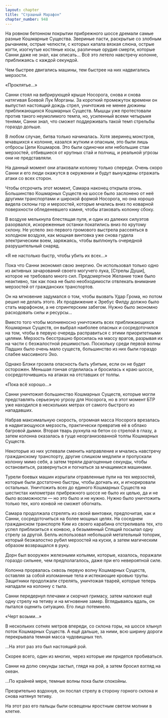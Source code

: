 ```yaml
---
layout: chapter
title: "Страшный Марафон"
chapter_number: 948
---
```


На ровном бетонном покрытии прибрежного шоссе дремали самые разные Кошмарные Существа. Звериные пасти, раскрытые со злобным рычанием, острые челюсти, с которых капала вязкая слюна, острые когти, изогнутые костяные косы, различные орудия смерти, которые Санни даже не знал, как описать... Всё это летело навстречу колонне, приближаясь с каждой секундой.

Чем быстрее двигались машины, тем быстрее на них надвигались мерзости.

«Проклятье...»

Санни стоял на вибрирующей крыше Носорога, снова и снова натягивая Боевой Лук Морганы. За короткий промежуток времени он выпустил настоящий дождь стрел, уничтожив не менее дюжины приближающихся Кошмарных Существ. Мышцы уже протестовали против такого неумолимого темпа, но, усиленный всеми четырьмя тенями, Санни знал, что сможет поддерживать такой темп стрельбы гораздо дольше.

В любом случае, битва только начиналась. Хотя зверинец монстров, мчавшихся к колонне, казался жутким и опасным, это были лишь отбросы Цепи Кошмаров. Это были одиночки или небольшие стаи мерзостей, отбившиеся от крупных стай и полчищ, и реальной угрозы они не представляли.

На данный момент они атаковали колонну только спереди. Очень скоро Санни и его люди окажутся в окружении и будут вынуждены отражать атаки со всех сторон.

Чтобы отсрочить этот момент, Самара наконец открыла огонь. Большинство Кошмарных Существ на шоссе было заслонено от неё другими транспортами и широкой формой Носорога, но она хорошо видела склоны гор и мерзостей, которые мчались вниз по коварной поверхности обледеневшего камня, чтобы атаковать колонну сбоку.

В воздухе мелькнула блестящая пуля, и один из далеких силуэтов разорвался, искореженные останки покатились вниз по крутому склону. Не успело эхо первого громового выстрела рассеяться в холодном воздухе, как мощная винтовка уже снова гудела электрическим воем, заряжаясь, чтобы выплюнуть очередной разрушительный снаряд.

«Я не настолько быстр, чтобы убить их всех...»

Пока что Санни экономил свою энергию. Он использовал только одно из активных зачарований своего могучего лука, [Стрелы Души], которое не требовало много сил. Предсмертное Желание тоже было неактивно, так как пока не было необходимости отвлекать внимание мерзостей от гражданских транспортов.

Он на мгновение задумался о том, чтобы вызвать Удар Грома, но потом решил не делать этого. Их продвижение к Эребус Филду должно было стать марафоном, а не спринтерским забегом. Нужно было экономно расходовать силы и ресурсы...

Вместо того чтобы молниеносно уничтожить всех приближающихся Кошмарных Существ, он выбрал наиболее опасных и сосредоточился на том, чтобы в первую очередь расправиться с этими приоритетными целями. Мерзость бесстрашно бросилась на массу врагов, разрывая их на части с безжалостной решимостью. Поскольку среди первой волны Падших было очень мало существ, большинство из них были гораздо слабее массивного Эхо.

Однако Блэки грозила опасность быть убитым, если он не будет осторожен. Меньшая гончая отделилась и бросилась к краю шоссе, сосредоточившись на атаках на отставших от толпы.

«Пока всё хорошо...»

Санни уничтожил большинство Кошмарных Существ, которые могли представлять серьезную угрозу для Носорога, но в этот момент БТР уже находился в нескольких метрах от самого быстрого из нападавших.

Набрав максимальную скорость, огромная масса Носорога врезалась в надвигающуюся мерзость, практически превратив её в облако багровой дымки. Вторая тварь рухнула на бетон со стрелой в глазу, а затем колонна оказалась в гуще неорганизованной толпы Кошмарных Существ.

Некоторые из них успевали сменить направление и мчались навстречу гражданскому транспорту, другие слишком медлили и пропускали колонну мимо себя, а затем теряли драгоценные секунды, чтобы остановиться, развернуться и погнаться за мчащимися машинами.

Турели боевых машин изрыгали отравленные пули на тех мерзостей, которые были достаточно быстры, чтобы догнать их, и игнорировали остальных. Уничтожить всех до единого Кошмарных Существ на шестистах километрах прибрежного шоссе не было их целью, да и не было возможности — но это было и не нужно. Нужно было уничтожить только тех, кого конвой не сможет обогнать.

Самара продолжала стрелять из своей винтовки, предпочитая, как и Санни, сосредоточиться на более мощных целях. На соседнем гражданском транспорте Ким из своего карабина отстреливала тех, кто успел приблизиться к конвою, а безымянный Спящий посылал одну стрелу за другой. Белль использовал небольшой метательный топорик, который безжалостно рубил мерзостей на куски, а затем магическим образом возвращался в руку.

Дорн был вооружен железными копьями, которые, казалось, поражали гораздо сильнее, чем предполагалось, даже при его невероятной силе.

Колонна прорвалась сквозь первую волну Кошмарных Существ, оставляя за собой изломанные тела и истекающие кровью трупы. Защитники продолжали стрелять, уничтожая тварей, которые теперь нападали на колонну с тыла.

Санни передернул плечами и скорчил гримасу, затем наложил ещё одну стрелу на тетиву и на мгновение замер. Вглядываясь вдаль, он пытался оценить ситуацию. Его лицо потемнело.

«Черт возьми...»

В нескольких сотнях метров впереди, со склона горы, на шоссе хлынул поток Кошмарных Существ. А ещё дальше, за ними, всю ширину дороги перекрывала темная масса чудовищных тел.

...На этот раз это был настоящий рой.

Скорее всего, один из многих, через которые им придется пробиваться.

Санни на долю секунды застыл, глядя на рой, а затем бросил взгляд на океан.

...По крайней мере, темные волны пока были спокойны.

Презрительно вздохнув, он послал стрелу в сторону горного склона и снова натянул тетиву.

На этот раз его пальцы были освещены яростным светом молнии в клетке.